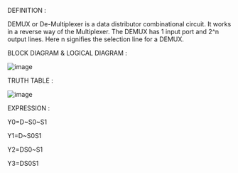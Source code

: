 DEFINITION :

DEMUX or De-Multiplexer is a data distributor combinational circuit. It works in a reverse way of the Multiplexer. The DEMUX has 1 input port
and 2^n output lines. Here n signifies the selection line for a DEMUX. 


BLOCK DIAGRAM & LOGICAL DIAGRAM :

![image](https://github.com/user-attachments/assets/f43416f2-dd84-4222-b098-5bf38f88cd52)


TRUTH TABLE :

![image](https://github.com/user-attachments/assets/245c26c6-8016-4430-8410-385c0bc67f1c)

EXPRESSION :

Y0=D~S0~S1

Y1=D~S0S1

Y2=DS0~S1

Y3=DS0S1
